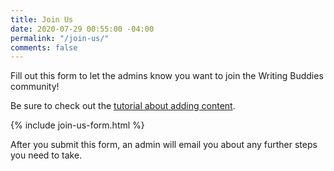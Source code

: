 ```yaml
---
title: Join Us
date: 2020-07-29 00:55:00 -04:00
permalink: "/join-us/"
comments: false
---
```


Fill out this form to let the admins know you want to join the Writing Buddies community!

Be sure to check out the [tutorial about adding content](/adding-content-to-wb).

{% include join-us-form.html %}

After you submit this form, an admin will email you about any further steps you need to take.